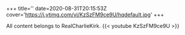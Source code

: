 +++
title=''
date=2020-08-31T20:15:53Z
cover='https://i.ytimg.com/vi/KzSzFM9ce9U/hqdefault.jpg'
+++

All content belongs to RealCharlieKirk.
{{< youtube KzSzFM9ce9U >}}
